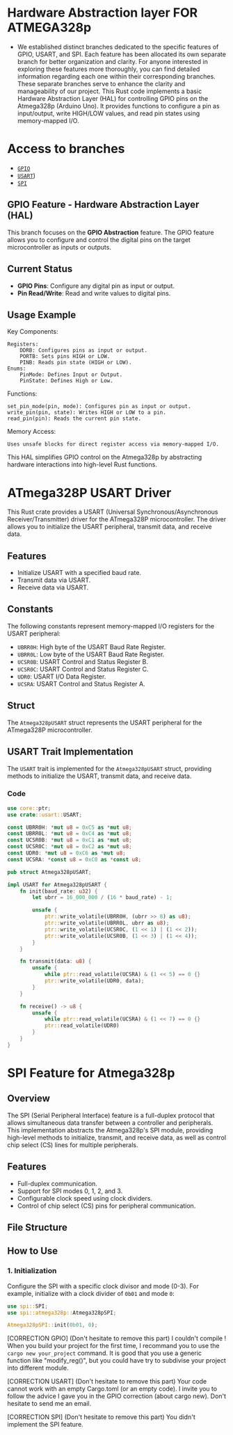 # Hardware Abstraction layer FOR ATMEGA328p

- We established distinct branches dedicated to the specific features of GPIO, USART, and SPI. Each feature has been allocated its own separate branch for better organization and clarity. For anyone interested in exploring these features more thoroughly, you can find detailed information regarding each one within their corresponding branches. These separate branches serve to enhance the clarity and manageability of our project.
This Rust code implements a basic Hardware Abstraction Layer (HAL) for controlling GPIO pins on the Atmega328p (Arduino Uno). It provides functions to configure a pin as input/output, write HIGH/LOW values, and read pin states using memory-mapped I/O.
# Access to branches
- [`GPIO`](https://github.com/Abhi-CS-ai/HAL-Atmega328p-/tree/GPIO-features)
- [`USART`](https://github.com/Abhi-CS-ai/HAL-Atmega328p-/tree/USART-feature))
- [`SPI`](https://github.com/Abhi-CS-ai/HAL-Atmega328p-/tree/SPI)

##  GPIO Feature - Hardware Abstraction Layer (HAL)

This branch focuses on the **GPIO Abstraction** feature. The GPIO feature allows you to configure and control the digital pins on the target microcontroller as inputs or outputs.

## Current Status
- **GPIO Pins**: Configure any digital pin as input or output.
- **Pin Read/Write**: Read and write values to digital pins.

## Usage Example


Key Components:

    Registers:
        DDRB: Configures pins as input or output.
        PORTB: Sets pins HIGH or LOW.
        PINB: Reads pin state (HIGH or LOW).
    Enums:
        PinMode: Defines Input or Output.
        PinState: Defines High or Low.

Functions:

    set_pin_mode(pin, mode): Configures pin as input or output.
    write_pin(pin, state): Writes HIGH or LOW to a pin.
    read_pin(pin): Reads the current pin state.

Memory Access:

    Uses unsafe blocks for direct register access via memory-mapped I/O.

This HAL simplifies GPIO control on the Atmega328p by abstracting hardware interactions into high-level Rust functions.

# ATmega328P USART Driver

This Rust crate provides a USART (Universal Synchronous/Asynchronous Receiver/Transmitter) driver for the ATmega328P microcontroller. The driver allows you to initialize the USART peripheral, transmit data, and receive data.

## Features

- Initialize USART with a specified baud rate.
- Transmit data via USART.
- Receive data via USART.

## Constants

The following constants represent memory-mapped I/O registers for the USART peripheral:

- `UBRR0H`: High byte of the USART Baud Rate Register.
- `UBRR0L`: Low byte of the USART Baud Rate Register.
- `UCSR0B`: USART Control and Status Register B.
- `UCSR0C`: USART Control and Status Register C.
- `UDR0`: USART I/O Data Register.
- `UCSRA`: USART Control and Status Register A.

## Struct

The `Atmega328pUSART` struct represents the USART peripheral for the ATmega328P microcontroller.

## USART Trait Implementation

The `USART` trait is implemented for the `Atmega328pUSART` struct, providing methods to initialize the USART, transmit data, and receive data.

### Code

```rust
use core::ptr;
use crate::usart::USART;

const UBRR0H: *mut u8 = 0xC5 as *mut u8;
const UBRR0L: *mut u8 = 0xC4 as *mut u8;
const UCSR0B: *mut u8 = 0xC1 as *mut u8;
const UCSR0C: *mut u8 = 0xC2 as *mut u8;
const UDR0: *mut u8 = 0xC6 as *mut u8;
const UCSRA: *const u8 = 0xC0 as *const u8;

pub struct Atmega328pUSART;

impl USART for Atmega328pUSART {
    fn init(baud_rate: u32) {
        let ubrr = 16_000_000 / (16 * baud_rate) - 1;

        unsafe {
            ptr::write_volatile(UBRR0H, (ubrr >> 8) as u8);
            ptr::write_volatile(UBRR0L, ubrr as u8);
            ptr::write_volatile(UCSR0C, (1 << 1) | (1 << 2));
            ptr::write_volatile(UCSR0B, (1 << 3) | (1 << 4));
        }
    }

    fn transmit(data: u8) {
        unsafe {
            while ptr::read_volatile(UCSRA) & (1 << 5) == 0 {}
            ptr::write_volatile(UDR0, data);
        }
    }

    fn receive() -> u8 {
        unsafe {
            while ptr::read_volatile(UCSRA) & (1 << 7) == 0 {}
            ptr::read_volatile(UDR0)
        }
    }
}
```
# SPI Feature for Atmega328p

## Overview

The SPI (Serial Peripheral Interface) feature is a full-duplex protocol that allows simultaneous data transfer between a controller and peripherals. This implementation abstracts the Atmega328p's SPI module, providing high-level methods to initialize, transmit, and receive data, as well as control chip select (CS) lines for multiple peripherals.

## Features

- Full-duplex communication.
- Support for SPI modes 0, 1, 2, and 3.
- Configurable clock speed using clock dividers.
- Control of chip select (CS) pins for peripheral communication.

## File Structure


## How to Use

### 1. Initialization
Configure the SPI with a specific clock divisor and mode (0-3). For example, initialize with a clock divider of `0b01` and mode `0`:

```rust
use spi::SPI;
use spi::atmega328p::Atmega328pSPI;

Atmega328pSPI::init(0b01, 0);
```


[CORRECTION GPIO] (Don't hesitate to remove this part)
I couldn't compile ! When you build your project for the first time, I recommand you to use the ```cargo new your_project``` command.
It is good that you use a generic function like "modify_reg()", but you could have try to subdivise your project into different module.

[CORRECTION USART] (Don't hesitate to remove this part)
Your code cannot work with an empty Cargo.toml (or an empty code). I invite you to follow the advice I gave you in the GPIO correction (about cargo new).
Don't hesitate to send me an email.

[CORRECTION SPI] (Don't hesitate to remove this part)
You didn't implement the SPI feature.
